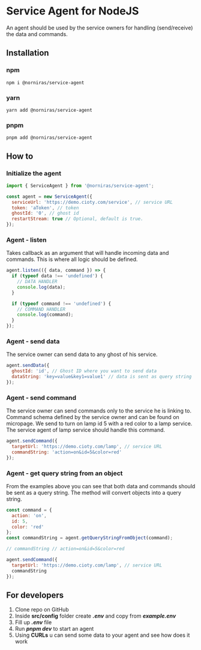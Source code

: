# Service Agent for NodeJS

An agent should be used by the service owners for handling (send/receive) the data and commands.

## Installation

### npm

```
npm i @norniras/service-agent
```

### yarn

```
yarn add @norniras/service-agent
```

### pnpm

```
pnpm add @norniras/service-agent
```

## How to

### Initialize the agent

```javascript
import { ServiceAgent } from '@norniras/service-agent';

const agent = new ServiceAgent({
  serviceUrl: 'https://demo.cioty.com/service', // service URL
  token: 'aToken', // token
  ghostId: '0', // ghost id
  restartStream: true // Optional, default is true.
});
```

### Agent - listen

Takes callback as an argument that will handle incoming data and commands.
This is where all logic should be defined.

```javascript
agent.listen(({ data, command }) => {
  if (typeof data !== 'undefined') {
    // DATA HANDLER
    console.log(data);
  }

  if (typeof command !== 'undefined') {
    // COMMAND HANDLER
    console.log(command);
  }
});
```

### Agent - send data

The service owner can send data to any ghost of his service.

```javascript
agent.sendData({
  ghostId: 'id', // Ghost ID where you want to send data
  dataString: 'key=value&key1=value1' // data is sent as query string
});
```

### Agent - send command

The service owner can send commands only to the service he is linking to. Command schema defined by the service owner and can be found on micropage. We send to turn on lamp id 5 with a red color to a lamp service. The service agent of lamp service should handle this command.

```javascript
agent.sendCommand({
  targetUrl: 'https://demo.cioty.com/lamp', // service URL
  commandString: 'action=on&id=5&color=red'
});
```

### Agent - get query string from an object

From the examples above you can see that both data and commands should be sent as a query string. The method will convert objects into a query string.

```javascript
const command = {
  action: 'on',
  id: 5,
  color: 'red'
};
const commandString = agent.getQueryStringFromObject(command);

// commandString // action=on&id=5&color=red

agent.sendCommand({
  targetUrl: 'https://demo.cioty.com/lamp', // service URL
  commandString
});
```

## For developers

1. Clone repo on GitHub
2. Inside **src/config** folder create **_.env_** and copy from **_example.env_**
3. Fill up **_.env_** file
4. Run **_pnpm dev_** to start an agent
5. Using **CURLs** u can send some data to your agent and see how does it work